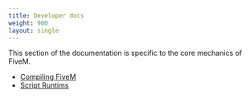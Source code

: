 ```yaml
---
title: Developer docs
weight: 900
layout: single
---
```


This section of the documentation is specific to the core mechanics of FiveM.

- [Compiling FiveM](/docs/developers/compiling-fivem)
- [Script Runtims](/docs/developers/script-runtimes)